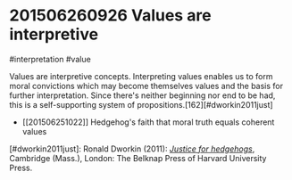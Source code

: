 # 201506260926 Values are interpretive
#interpretation #value

Values are interpretive concepts. Interpreting values enables us to form moral convictions which may become themselves values and the basis for further interpretation. Since there's neither beginning nor end to be had, this is a self-supporting system of propositions.[162][#dworkin2011just]

- [[201506251022]] Hedgehog's faith that moral truth equals coherent values

[#dworkin2011just]: Ronald Dworkin (2011): _[Justice for hedgehogs](x-bdsk://dworkin2011just)_, Cambridge (Mass.), London: The Belknap Press of Harvard University Press.

